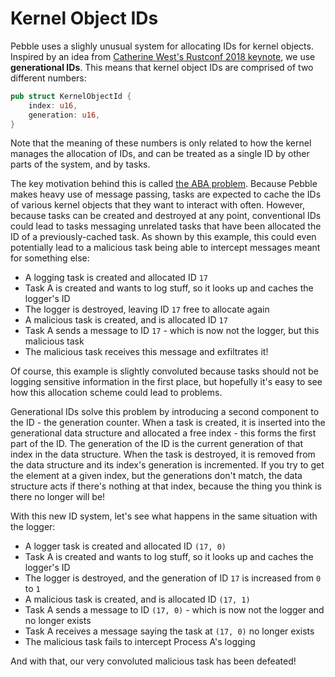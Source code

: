 # Kernel Object IDs
Pebble uses a slighly unusual system for allocating IDs for kernel objects. Inspired by an idea from
[Catherine West's Rustconf 2018 keynote](https://www.youtube.com/watch?v=aKLntZcp27M), we use **generational
IDs**. This means that kernel object IDs are comprised of two different numbers:

``` rust
pub struct KernelObjectId {
    index: u16,
    generation: u16,
}
```

Note that the meaning of these numbers is only related to how the kernel manages the allocation of IDs, and
can be treated as a single ID by other parts of the system, and by tasks.

The key motivation behind this is called [the ABA problem](https://en.wikipedia.org/wiki/ABA_problem). Because
Pebble makes heavy use of message passing, tasks are expected to cache the IDs of various kernel objects that
they want to interact with often. However, because tasks can be created and destroyed at any point,
conventional IDs could lead to tasks messaging unrelated tasks that have been allocated the ID of a
previously-cached task. As shown by this example, this could even potentially lead to a malicious task
being able to intercept messages meant for something else:

* A logging task is created and allocated ID `17`
* Task A is created and wants to log stuff, so it looks up and caches the logger's ID
* The logger is destroyed, leaving ID `17` free to allocate again
* A malicious task is created, and is allocated ID `17`
* Task A sends a message to ID `17` - which is now not the logger, but this malicious task
* The malicious task receives this message and exfiltrates it!

Of course, this example is slightly convoluted because tasks should not be logging sensitive information in
the first place, but hopefully it's easy to see how this allocation scheme could lead to problems.

Generational IDs solve this problem by introducing a second component to the ID - the generation counter. When
a task is created, it is inserted into the generational data structure and allocated a free index - this
forms the first part of the ID. The generation of the ID is the current generation of that index in the data
structure. When the task is destroyed, it is removed from the data structure and its index's generation is
incremented. If you try to get the element at a given index, but the generations don't match, the data
structure acts if there's nothing at that index, because the thing you think is there no longer will be!

With this new ID system, let's see what happens in the same situation with the logger:

* A logger task is created and allocated ID `(17, 0)`
* Task A is created and wants to log stuff, so it looks up and caches the logger's ID
* The logger is destroyed, and the generation of ID `17` is increased from `0` to `1`
* A malicious task is created, and is allocated ID `(17, 1)`
* Task A sends a message to ID `(17, 0)` - which is now not the logger and no longer exists
* Task A receives a message saying the task at `(17, 0)` no longer exists
* The malicious task fails to intercept Process A's logging

And with that, our very convoluted malicious task has been defeated!
